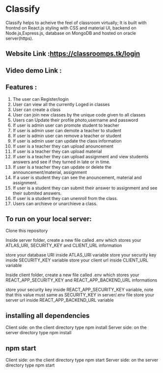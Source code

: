 
# Classify

Classify helps to acheive the feel of classroom virtually; 
It is built with frontnd on React.js styling with CSS and material UI,
backend on Node.js,Express.js, database on MongoDB and hosted on oracle server(https).





##  Website Link :https://classroomps.tk/login
## Video demo Link :


## Features :

1. The user can Register/login 
2. User can view all the currently Loged in classes
3. User can create a class 
4. User can join new classes by the unique code given to all classes
5. Users can Update their profile photo,username and password
6. If user is admin user can promote student to teacher 
7. If user is admin user can demote a teacher to student
8. If user is admin user can remove a teacher or student
9. If user is admin user can update the class information
10. If user is a teacher they can upload anouncement
11. If user is a teacher they can upload material
12. If user is a teacher they can  upload assignment and view studemts answers and see if they turned in late or in time.
13. If user is a teacher they can update or delete the announcement/material, assignment
14. If a user is student they can see the anouncement, material and assignment.
15. If user is a student they can submit their answer to assignment and see their submited answers.
16. If user is a student they can unenroll from the class.
17. Users can archieve or unarchieve a class.


## To run on your local server:

Clone this repository 

Inside server folder, create a new file called .env which stores your ATLAS_URI, SECURITY_KEY and CLIENT_URL information

store your database URI inside ATLAS_URI variable
store your security key inside SECURITY_KEY variable
store your client url inside CLIENT_URL variable

Inside client folder, create a new file called .env which stores your REACT_APP_SECURITY_KEY and REACT_APP_BACKEND_URL informations

store your security key inside REACT_APP_SECURITY_KEY variable, note that this value must same as SECURITY_KEY in server/.env file
store your server url inside REACT_APP_BACKEND_URL variable

## installing all dependencies

Client side: on the client directory type npm install
Server side: on the server directory type npm install

## npm start

Client side: on the client directory type npm start
Server side: on the server directory type npm start
